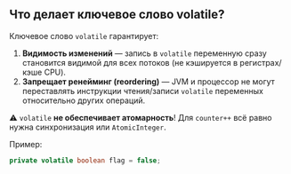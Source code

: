## Что делает ключевое слово volatile?

Ключевое слово `volatile` гарантирует:

1. **Видимость изменений** — запись в `volatile` переменную сразу становится видимой для всех потоков (не кэшируется в регистрах/кэше CPU).
2. **Запрещает ренейминг (reordering)** — JVM и процессор не могут переставлять инструкции чтения/записи `volatile` переменных относительно других операций.

⚠️ `volatile` **не обеспечивает атомарность**! Для `counter++` всё равно нужна синхронизация или `AtomicInteger`.

Пример:
```java
private volatile boolean flag = false;
```
